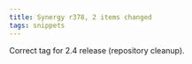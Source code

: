 ```yaml
---
title: Synergy r378, 2 items changed
tags: snippets
---
```


Correct tag for 2.4 release (repository cleanup).
